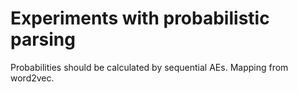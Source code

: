 Experiments with probabilistic parsing
======================================

Probabilities should be calculated by sequential AEs.
Mapping from word2vec.

